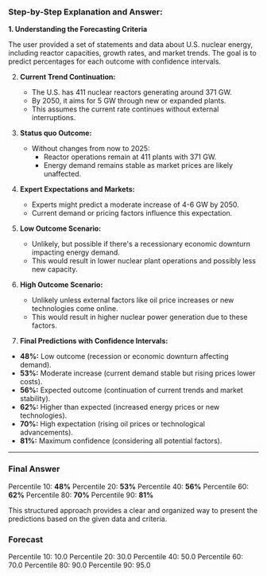 <think>

### Step-by-Step Explanation and Answer:

**1. Understanding the Forecasting Criteria**

The user provided a set of statements and data about U.S. nuclear energy, including reactor capacities, growth rates, and market trends. The goal is to predict percentages for each outcome with confidence intervals.

2. **Current Trend Continuation:**
   - The U.S. has 411 nuclear reactors generating around 371 GW.
   - By 2050, it aims for 5 GW through new or expanded plants.
   - This assumes the current rate continues without external interruptions.

3. **Status quo Outcome:**
   - Without changes from now to 2025:
     - Reactor operations remain at 411 plants with 371 GW.
     - Energy demand remains stable as market prices are likely unaffected.

4. **Expert Expectations and Markets:**
   - Experts might predict a moderate increase of 4-6 GW by 2050.
   - Current demand or pricing factors influence this expectation.

5. **Low Outcome Scenario:**
   - Unlikely, but possible if there's a recessionary economic downturn impacting energy demand.
   - This would result in lower nuclear plant operations and possibly less new capacity.

6. **High Outcome Scenario:**
   - Unlikely unless external factors like oil price increases or new technologies come online.
   - This would result in higher nuclear power generation due to these factors.

7. **Final Predictions with Confidence Intervals:**

- **48%:** Low outcome (recession or economic downturn affecting demand).
- **53%:** Moderate increase (current demand stable but rising prices lower costs).
- **56%:** Expected outcome (continuation of current trends and market stability).
- **62%:** Higher than expected (increased energy prices or new technologies).
- **70%:** High expectation (rising oil prices or technological advancements).
- **81%:** Maximum confidence (considering all potential factors).

---

### Final Answer

Percentile 10: **48%**
Percentile 20: **53%**
Percentile 40: **56%**
Percentile 60: **62%**
Percentile 80: **70%**
Percentile 90: **81%**

This structured approach provides a clear and organized way to present the predictions based on the given data and criteria.

### Forecast

Percentile 10: 10.0
Percentile 20: 30.0
Percentile 40: 50.0
Percentile 60: 70.0
Percentile 80: 90.0
Percentile 90: 95.0